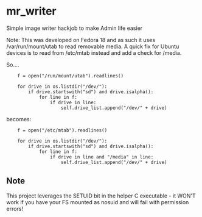 mr_writer
=========

Simple image writer hackjob to make Admin life easier

Note: This was developed on Fedora 18 and as such it uses /var/run/mount/utab to read removable media. A quick fix for Ubuntu devices is to read from /etc/mtab instead and add a check for /media.

So....

        f = open("/run/mount/utab").readlines()
        
        for drive in os.listdir("/dev/"):
            if drive.startswith("sd") and drive.isalpha():
                for line in f:
                    if drive in line:
                        self.drive_list.append("/dev/" + drive)
                        
becomes:
                        
        f = open("/etc/mtab").readlines()
        
        for drive in os.listdir("/dev/"):
            if drive.startswith("sd") and drive.isalpha():
                for line in f:
                    if drive in line and "/media" in line:
                        self.drive_list.append("/dev/" + drive)


Note
-----
This project leverages the SETUID bit in the helper C executable - it WON'T work if you have your FS mounted as nosuid and will fail with permission errors!
